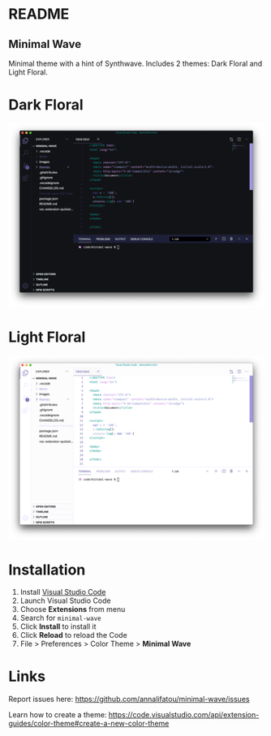 # README
## Minimal Wave

Minimal theme with a hint of Synthwave. Includes 2 themes: Dark Floral and Light Floral.

# Dark Floral

![Dark Floral](images/dark-floral.png)


# Light Floral

![Light Floral](images/light-floral.png)


# Installation

1. Install [Visual Studio Code](https://code.visualstudio.com/)
2. Launch Visual Studio Code
3. Choose **Extensions** from menu
4. Search for `minimal-wave`
5. Click **Install** to install it
6. Click **Reload** to reload the Code
7. File > Preferences > Color Theme > **Minimal Wave**


# Links

Report issues here: https://github.com/annalifatou/minimal-wave/issues

Learn how to create a theme: https://code.visualstudio.com/api/extension-guides/color-theme#create-a-new-color-theme